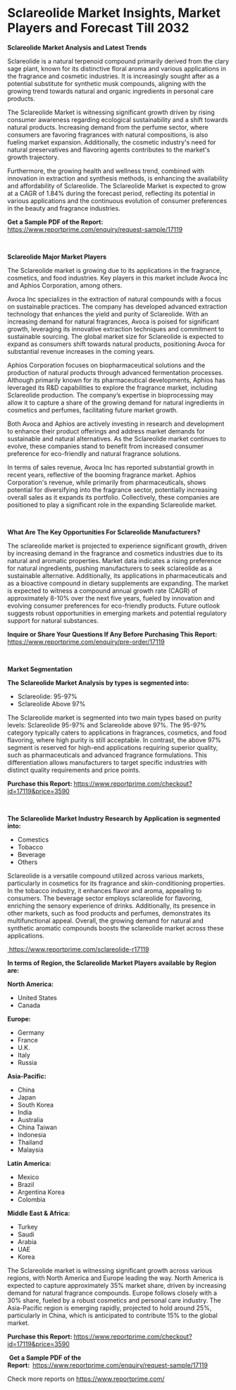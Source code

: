<p><h1>Sclareolide Market Insights, Market Players and Forecast Till 2032</h1></p><p><strong>Sclareolide Market Analysis and Latest Trends</strong></p>
<p><p>Sclareolide is a natural terpenoid compound primarily derived from the clary sage plant, known for its distinctive floral aroma and various applications in the fragrance and cosmetic industries. It is increasingly sought after as a potential substitute for synthetic musk compounds, aligning with the growing trend towards natural and organic ingredients in personal care products. </p><p>The Sclareolide Market is witnessing significant growth driven by rising consumer awareness regarding ecological sustainability and a shift towards natural products. Increasing demand from the perfume sector, where consumers are favoring fragrances with natural compositions, is also fueling market expansion. Additionally, the cosmetic industry's need for natural preservatives and flavoring agents contributes to the market's growth trajectory. </p><p>Furthermore, the growing health and wellness trend, combined with innovation in extraction and synthesis methods, is enhancing the availability and affordability of Sclareolide. The Sclareolide Market is expected to grow at a CAGR of 1.84% during the forecast period, reflecting its potential in various applications and the continuous evolution of consumer preferences in the beauty and fragrance industries. </p></p>
<p><strong>Get a Sample PDF of the Report:&nbsp;</strong> <a href="https://www.reportprime.com/enquiry/request-sample/17119?utm_campaign=2232&utm_medium=2&utm_source=Github&utm_content=ia&utm_term=18032025&utm_id=sclareolide">https://www.reportprime.com/enquiry/request-sample/17119</a></p>
<p>&nbsp;</p>
<p><strong>Sclareolide Major Market Players</strong></p>
<p><p>The Sclareolide market is growing due to its applications in the fragrance, cosmetics, and food industries. Key players in this market include Avoca Inc and Aphios Corporation, among others.</p><p>Avoca Inc specializes in the extraction of natural compounds with a focus on sustainable practices. The company has developed advanced extraction technology that enhances the yield and purity of Sclareolide. With an increasing demand for natural fragrances, Avoca is poised for significant growth, leveraging its innovative extraction techniques and commitment to sustainable sourcing. The global market size for Sclareolide is expected to expand as consumers shift towards natural products, positioning Avoca for substantial revenue increases in the coming years.</p><p>Aphios Corporation focuses on biopharmaceutical solutions and the production of natural products through advanced fermentation processes. Although primarily known for its pharmaceutical developments, Aphios has leveraged its R&D capabilities to explore the fragrance market, including Sclareolide production. The company’s expertise in bioprocessing may allow it to capture a share of the growing demand for natural ingredients in cosmetics and perfumes, facilitating future market growth. </p><p>Both Avoca and Aphios are actively investing in research and development to enhance their product offerings and address market demands for sustainable and natural alternatives. As the Sclareolide market continues to evolve, these companies stand to benefit from increased consumer preference for eco-friendly and natural fragrance solutions. </p><p>In terms of sales revenue, Avoca Inc has reported substantial growth in recent years, reflective of the booming fragrance market. Aphios Corporation's revenue, while primarily from pharmaceuticals, shows potential for diversifying into the fragrance sector, potentially increasing overall sales as it expands its portfolio. Collectively, these companies are positioned to play a significant role in the expanding Sclareolide market.</p></p>
<p>&nbsp;</p>
<p><strong>What Are The Key Opportunities For Sclareolide Manufacturers?</strong></p>
<p><p>The sclareolide market is projected to experience significant growth, driven by increasing demand in the fragrance and cosmetics industries due to its natural and aromatic properties. Market data indicates a rising preference for natural ingredients, pushing manufacturers to seek sclareolide as a sustainable alternative. Additionally, its applications in pharmaceuticals and as a bioactive compound in dietary supplements are expanding. The market is expected to witness a compound annual growth rate (CAGR) of approximately 8-10% over the next five years, fueled by innovation and evolving consumer preferences for eco-friendly products. Future outlook suggests robust opportunities in emerging markets and potential regulatory support for natural substances.</p></p>
<p><strong>Inquire or Share Your Questions If Any Before Purchasing This Report:</strong> <a href="https://www.reportprime.com/enquiry/pre-order/17119?utm_campaign=2232&utm_medium=2&utm_source=Github&utm_content=ia&utm_term=18032025&utm_id=sclareolide">https://www.reportprime.com/enquiry/pre-order/17119</a></p>
<p>&nbsp;</p>
<p><strong>Market Segmentation</strong></p>
<p><strong>The Sclareolide Market Analysis by types is segmented into:</strong></p>
<p><ul><li>Sclareolide: 95-97%</li><li>Sclareolide Above 97%</li></ul></p>
<p><p>The Sclareolide market is segmented into two main types based on purity levels: Sclareolide 95-97% and Sclareolide above 97%. The 95-97% category typically caters to applications in fragrances, cosmetics, and food flavoring, where high purity is still acceptable. In contrast, the above 97% segment is reserved for high-end applications requiring superior quality, such as pharmaceuticals and advanced fragrance formulations. This differentiation allows manufacturers to target specific industries with distinct quality requirements and price points.</p></p>
<p><strong>Purchase this Report:&nbsp;</strong><a href="https://www.reportprime.com/checkout?id=17119&price=3590&utm_campaign=2232&utm_medium=2&utm_source=Github&utm_content=ia&utm_term=18032025&utm_id=sclareolide">https://www.reportprime.com/checkout?id=17119&price=3590</a></p>
<p>&nbsp;</p>
<p><strong>The Sclareolide Market Industry Research by Application is segmented into:</strong></p>
<p><ul><li>Comestics</li><li>Tobacco</li><li>Beverage</li><li>Others</li></ul></p>
<p><p>Sclareolide is a versatile compound utilized across various markets, particularly in cosmetics for its fragrance and skin-conditioning properties. In the tobacco industry, it enhances flavor and aroma, appealing to consumers. The beverage sector employs sclareolide for flavoring, enriching the sensory experience of drinks. Additionally, its presence in other markets, such as food products and perfumes, demonstrates its multifunctional appeal. Overall, the growing demand for natural and synthetic aromatic compounds boosts the sclareolide market across these applications.</p></p>
<p><a href="https://www.reportprime.com/sclareolide-r17119?utm_campaign=2232&utm_medium=2&utm_source=Github&utm_content=ia&utm_term=18032025&utm_id=sclareolide">&nbsp;https://www.reportprime.com/sclareolide-r17119</a></p>
<p><strong>In terms of Region, the Sclareolide Market Players available by Region are:</strong></p>
<p>
    <p> <strong> North America: </strong>
        <ul>
            <li>United States</li>
            <li>Canada</li>
        </ul>
        </p> 
    <p> <strong> Europe: </strong>
        <ul>
            <li>Germany</li>
            <li>France</li>
            <li>U.K.</li>
            <li>Italy</li>
            <li>Russia</li>
        </ul>
        </p> 
    <p> <strong> Asia-Pacific: </strong>
        <ul>
            <li>China</li>
            <li>Japan</li>
            <li>South Korea</li>
            <li>India</li>
            <li>Australia</li>
            <li>China Taiwan</li>
            <li>Indonesia</li>
            <li>Thailand</li>
            <li>Malaysia</li>
        </ul>
        </p> 
    <p> <strong> Latin America: </strong>
        <ul>
            <li>Mexico</li>
            <li>Brazil</li>
            <li>Argentina Korea</li>
            <li>Colombia</li>
        </ul>
        </p> 
    <p> <strong> Middle East & Africa: </strong>
        <ul>
            <li>Turkey</li>
            <li>Saudi</li>
            <li>Arabia</li>
            <li>UAE</li>
            <li>Korea</li>
        </ul>
    </p>
    </p>
<p><p>The Sclareolide market is witnessing significant growth across various regions, with North America and Europe leading the way. North America is expected to capture approximately 35% market share, driven by increasing demand for natural fragrance compounds. Europe follows closely with a 30% share, fueled by a robust cosmetics and personal care industry. The Asia-Pacific region is emerging rapidly, projected to hold around 25%, particularly in China, which is anticipated to contribute 15% to the global market.</p></p>
<p><strong>Purchase this Report: </strong><a href="https://www.reportprime.com/checkout?id=17119&price=3590&utm_campaign=2232&utm_medium=2&utm_source=Github&utm_content=ia&utm_term=18032025&utm_id=sclareolide">https://www.reportprime.com/checkout?id=17119&price=3590</a></p>
<p>&nbsp;<strong>Get a Sample PDF of the Report:&nbsp;&nbsp;</strong><a href="https://www.reportprime.com/enquiry/request-sample/17119?utm_campaign=2232&utm_medium=2&utm_source=Github&utm_content=ia&utm_term=18032025&utm_id=sclareolide">https://www.reportprime.com/enquiry/request-sample/17119</a></p>
<p><strong></strong></p>
<p>Check more reports on <a href="https://www.reportprime.com/?utm_campaign=2232&utm_medium=2&utm_source=Github&utm_content=ia&utm_term=18032025&utm_id=sclareolide">https://www.reportprime.com/</a></p>